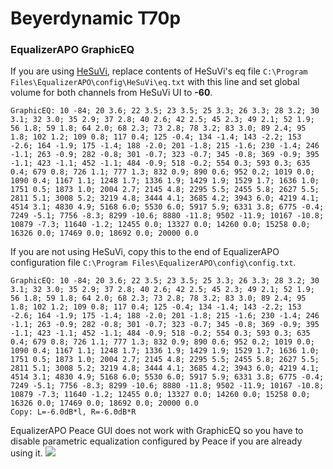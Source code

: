 # Beyerdynamic T70p
### EqualizerAPO GraphicEQ
If you are using [HeSuVi](https://sourceforge.net/projects/hesuvi/), replace contents of HeSuVi's eq file `C:\Program Files\EqualizerAPO\config\HeSuVi\eq.txt` with this line and set global volume for both channels from HeSuVi UI to **-60**.
```
GraphicEQ: 10 -84; 20 3.6; 22 3.5; 23 3.5; 25 3.3; 26 3.3; 28 3.2; 30 3.1; 32 3.0; 35 2.9; 37 2.8; 40 2.6; 42 2.5; 45 2.3; 49 2.1; 52 1.9; 56 1.8; 59 1.8; 64 2.0; 68 2.3; 73 2.8; 78 3.2; 83 3.0; 89 2.4; 95 1.8; 102 1.2; 109 0.8; 117 0.4; 125 -0.4; 134 -1.4; 143 -2.2; 153 -2.6; 164 -1.9; 175 -1.4; 188 -2.0; 201 -1.8; 215 -1.6; 230 -1.4; 246 -1.1; 263 -0.9; 282 -0.8; 301 -0.7; 323 -0.7; 345 -0.8; 369 -0.9; 395 -1.1; 423 -1.1; 452 -1.1; 484 -0.9; 518 -0.2; 554 0.3; 593 0.3; 635 0.4; 679 0.8; 726 1.1; 777 1.3; 832 0.9; 890 0.6; 952 0.2; 1019 0.0; 1090 0.4; 1167 1.1; 1248 1.7; 1336 1.9; 1429 1.9; 1529 1.7; 1636 1.0; 1751 0.5; 1873 1.0; 2004 2.7; 2145 4.8; 2295 5.5; 2455 5.8; 2627 5.5; 2811 5.1; 3008 5.2; 3219 4.8; 3444 4.1; 3685 4.2; 3943 6.0; 4219 4.1; 4514 3.1; 4830 4.9; 5168 6.0; 5530 6.0; 5917 5.9; 6331 3.8; 6775 -0.4; 7249 -5.1; 7756 -8.3; 8299 -10.6; 8880 -11.8; 9502 -11.9; 10167 -10.8; 10879 -7.3; 11640 -1.2; 12455 0.0; 13327 0.0; 14260 0.0; 15258 0.0; 16326 0.0; 17469 0.0; 18692 0.0; 20000 0.0
```
If you are not using HeSuVi, copy this to the end of EqualizerAPO configuration file `C:\Program Files\EqualizerAPO\config\config.txt`.
```
GraphicEQ: 10 -84; 20 3.6; 22 3.5; 23 3.5; 25 3.3; 26 3.3; 28 3.2; 30 3.1; 32 3.0; 35 2.9; 37 2.8; 40 2.6; 42 2.5; 45 2.3; 49 2.1; 52 1.9; 56 1.8; 59 1.8; 64 2.0; 68 2.3; 73 2.8; 78 3.2; 83 3.0; 89 2.4; 95 1.8; 102 1.2; 109 0.8; 117 0.4; 125 -0.4; 134 -1.4; 143 -2.2; 153 -2.6; 164 -1.9; 175 -1.4; 188 -2.0; 201 -1.8; 215 -1.6; 230 -1.4; 246 -1.1; 263 -0.9; 282 -0.8; 301 -0.7; 323 -0.7; 345 -0.8; 369 -0.9; 395 -1.1; 423 -1.1; 452 -1.1; 484 -0.9; 518 -0.2; 554 0.3; 593 0.3; 635 0.4; 679 0.8; 726 1.1; 777 1.3; 832 0.9; 890 0.6; 952 0.2; 1019 0.0; 1090 0.4; 1167 1.1; 1248 1.7; 1336 1.9; 1429 1.9; 1529 1.7; 1636 1.0; 1751 0.5; 1873 1.0; 2004 2.7; 2145 4.8; 2295 5.5; 2455 5.8; 2627 5.5; 2811 5.1; 3008 5.2; 3219 4.8; 3444 4.1; 3685 4.2; 3943 6.0; 4219 4.1; 4514 3.1; 4830 4.9; 5168 6.0; 5530 6.0; 5917 5.9; 6331 3.8; 6775 -0.4; 7249 -5.1; 7756 -8.3; 8299 -10.6; 8880 -11.8; 9502 -11.9; 10167 -10.8; 10879 -7.3; 11640 -1.2; 12455 0.0; 13327 0.0; 14260 0.0; 15258 0.0; 16326 0.0; 17469 0.0; 18692 0.0; 20000 0.0
Copy: L=-6.0dB*l, R=-6.0dB*R
```
EqualizerAPO Peace GUI does not work with GraphicEQ so you have to disable parametric equalization configured by Peace if you are already using it.
![](https://raw.githubusercontent.com/jaakkopasanen/AutoEq/master/results/Sonoma%20Model%20One/headphoncecom/onear/Beyerdynamic%20T70p/Beyerdynamic%20T70p.png)

